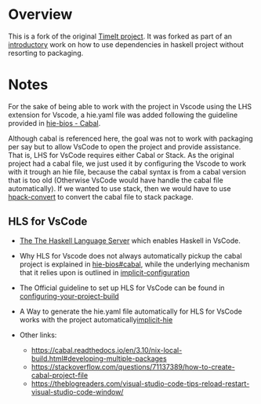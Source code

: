 # Overview

This is a fork of the original [TimeIt project](https://github.com/merijn/timeit). It was forked as part of an [introductory](https://github.com/Maatary/haskell-no-project) work on how to use dependencies in haskell project without resorting to packaging.

# Notes

For the sake of being able to work with the project in Vscode using the LHS extension for Vscode, a hie.yaml file was added following the guideline provided in [hie-bios - Cabal](https://github.com/haskell/hie-bios/blob/master/README.md#cabal). 

Although cabal is referenced here, the goal was not to work with packaging per say but to allow VsCode to open the project and provide assistance. That is, LHS for VsCode requires either Cabal or Stack. As the original project had a cabal file, we just used it by configuring the Vscode to work with it trough an hie file, because the cabal syntax is from a cabal version that is too old (Otherwise VsCode would have handle the cabal file automatically). If we wanted to use stack, then we would have to use [hpack-convert](https://github.com/yamadapc/hpack-convert) to convert the cabal file to stack package.


## HLS for VsCode

- [The The Haskell Language Server](https://haskell-language-server.readthedocs.io/en/latest/) which enables Haskell in VsCode.

- Why HLS for Vscode does not always automatically pickup the cabal project is explained in [hie-bios#cabal](https://github.com/haskell/hie-bios#cabal), while the underlying mechanism that it relies upon is outlined in [implicit-configuration](https://github.com/haskell/hie-bios#implicit-configuration)
  
- The Official guideline to set up HLS for VsCode can be found in [configuring-your-project-build](https://haskell-language-server.readthedocs.io/en/latest/configuration.html#configuring-your-project-build)
  
- A Way to generate the hie.yaml file automatically for HLS for VsCode works with the project automatically[implicit-hie](https://github.com/Avi-D-coder/implicit-hie)

- Other links:

  - https://cabal.readthedocs.io/en/3.10/nix-local-build.html#developing-multiple-packages
  - https://stackoverflow.com/questions/71137389/how-to-create-cabal-project-file
  - https://theblogreaders.com/visual-studio-code-tips-reload-restart-visual-studio-code-window/
